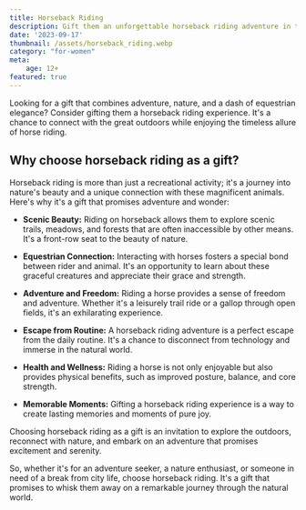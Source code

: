 ```yaml
---
title: Horseback Riding
description: Gift them an unforgettable horseback riding adventure in the great outdoors.
date: '2023-09-17'
thumbnail: /assets/horseback_riding.webp
category: "for-women"
meta:
    age: 12+
featured: true
---
```

Looking for a gift that combines adventure, nature, and a dash of equestrian elegance? Consider gifting them a horseback riding experience. It's a chance to connect with the great outdoors while enjoying the timeless allure of horse riding.

## Why choose horseback riding as a gift?

Horseback riding is more than just a recreational activity; it's a journey into nature's beauty and a unique connection with these magnificent animals. Here's why it's a gift that promises adventure and wonder:

- **Scenic Beauty:** Riding on horseback allows them to explore scenic trails, meadows, and forests that are often inaccessible by other means. It's a front-row seat to the beauty of nature.

- **Equestrian Connection:** Interacting with horses fosters a special bond between rider and animal. It's an opportunity to learn about these graceful creatures and appreciate their grace and strength.

- **Adventure and Freedom:** Riding a horse provides a sense of freedom and adventure. Whether it's a leisurely trail ride or a gallop through open fields, it's an exhilarating experience.

- **Escape from Routine:** A horseback riding adventure is a perfect escape from the daily routine. It's a chance to disconnect from technology and immerse in the natural world.

- **Health and Wellness:** Riding a horse is not only enjoyable but also provides physical benefits, such as improved posture, balance, and core strength.

- **Memorable Moments:** Gifting a horseback riding experience is a way to create lasting memories and moments of pure joy.

Choosing horseback riding as a gift is an invitation to explore the outdoors, reconnect with nature, and embark on an adventure that promises excitement and serenity.

So, whether it's for an adventure seeker, a nature enthusiast, or someone in need of a break from city life, choose horseback riding. It's a gift that promises to whisk them away on a remarkable journey through the natural world.
